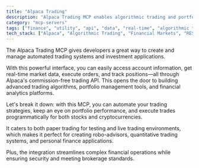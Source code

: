 ```yaml
---
title: "Alpaca Trading"
description: "Alpaca Trading MCP enables algorithmic trading and portfolio management via the Alpaca API for stocks and crypto."
category: "mcp-servers"
tags: ["finance", "utility", "api", "data", "real-time", "algorithmic trading", "cryptocurrency", "robo-advisors", "quantitative trading"]
tech_stack: ["Alpaca", "Algorithmic Trading", "Financial Markets", "REST API", "Portfolio Management", "Paper Trading", "Live Trading"]
---
```


The Alpaca Trading MCP gives developers a great way to create and manage automated trading systems and investment applications. 

With this powerful interface, you can easily access account information, get real-time market data, execute orders, and track positions—all through Alpaca's commission-free trading API. This opens the door to building advanced trading algorithms, portfolio management tools, and financial analytics platforms.

Let's break it down: with this MCP, you can automate your trading strategies, keep an eye on portfolio performance, and execute trades programmatically for both stocks and cryptocurrencies. 

It caters to both paper trading for testing and live trading environments, which makes it perfect for creating robo-advisors, quantitative trading systems, and personal finance applications. 

Plus, the integration streamlines complex financial operations while ensuring security and meeting brokerage standards.